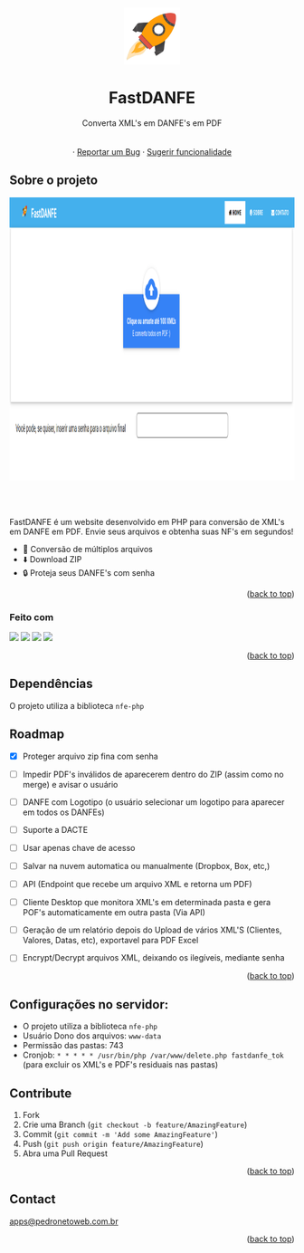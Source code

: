 <!-- Improved compatibility of back to top link: See: https://github.com/othneildrew/Best-README-Template/pull/73 -->
<a name="readme-top"></a>
<!--
*** Thanks for checking out the Best-README-Template. If you have a suggestion
*** that would make this better, please fork the repo and create a pull request
*** or simply open an issue with the tag "enhancement".
*** Don't forget to give the project a star!
*** Thanks again! Now go create something AMAZING! :D
-->



<!-- PROJECT SHIELDS -->
<!--
*** I'm using markdown "reference style" links for readability.
*** Reference links are enclosed in brackets [ ] instead of parentheses ( ).
*** See the bottom of this document for the declaration of the reference variables
*** for contributors-url, forks-url, etc. This is an optional, concise syntax you may use.
*** https://www.markdownguide.org/basic-syntax/#reference-style-links
-->



<!-- PROJECT LOGO -->
<br />
<div align="center">
    <img src="https://github.com/pedropamn/fastdanfe/blob/main/img/rocket.png?raw=true" alt="Logo" width="100" height="100">


  <h1 align="center">FastDANFE</h1>

  <p align="center">
    Converta XML's em DANFE's em PDF
    <br />    
    <br />
    <br />
    ·
    <a href="https://github.com/pedropamn/fastdanfe/issues">Reportar um  Bug</a>
    ·
    <a href="https://github.com/pedropamn/fastdanfe/issues">Sugerir funcionalidade</a>
  </p>
</div>




<!-- ABOUT THE PROJECT -->
## Sobre o projeto

<div align="center">
  <img src="https://raw.githubusercontent.com/pedropamn/fastdanfe/main/screenshot.png" width="1200" height="500" />
</div>

<br><br>

FastDANFE é um website desenvolvido em PHP para conversão de XML's em DANFE em PDF. Envie seus arquivos e obtenha suas NF's em segundos!

* 🔁 Conversão de múltiplos arquivos
* ⬇️ Download ZIP
* 🔒 Proteja seus DANFE's com senha



<p align="right">(<a href="#readme-top">back to top</a>)</p>



### Feito com

<img src="https://img.shields.io/badge/-PHP-blue?style=for-the-badge&logo=php&logoColor=white"></img>
<img src="https://img.shields.io/badge/-Javascript-yellow?style=for-the-badge&logo=javascript&logoColor=white"></img>
<img src="https://img.shields.io/badge/-CSS-orange?style=for-the-badge&logo=css3&logoColor=white"></img>
<img src="https://img.shields.io/badge/-HTML-blue?style=for-the-badge&logo=html5&logoColor=white"></img>

<p align="right">(<a href="#readme-top">back to top</a>)</p>


## Dependências

O projeto utiliza a biblioteca `nfe-php`


<!-- ROADMAP -->
## Roadmap

- [x] Proteger arquivo zip fina com senha
- [ ] Impedir PDF's inválidos de aparecerem dentro do ZIP (assim como no merge) e avisar o usuário
- [ ] DANFE com Logotipo (o usuário selecionar um logotipo para aparecer em todos os DANFEs)
- [ ] Suporte a DACTE
- [ ] Usar apenas chave de acesso
- [ ] Salvar na nuvem automatica ou manualmente (Dropbox, Box, etc,)
- [ ] API (Endpoint que recebe um arquivo XML e retorna um PDF)
- [ ] Cliente Desktop que monitora XML's em determinada pasta e gera POF's automaticamente em outra pasta (Via API)
- [ ] Geração de um relatório depois do Upload de vários XML'S (Clientes, Valores, Datas, etc), exportavel para PDF Excel
- [ ] Encrypt/Decrypt arquivos XML, deixando os ilegíveis, mediante senha


<p align="right">(<a href="#readme-top">back to top</a>)</p>



## Configurações no servidor:

* O projeto utiliza a biblioteca `nfe-php`
* Usuário Dono dos arquivos: `www-data`
* Permissão das pastas: 743
* Cronjob: `* * * * * /usr/bin/php /var/www/delete.php fastdanfe_tok` (para excluir os XML's e PDF's residuais nas pastas)






<!-- CONTRIBUTING -->
## Contribute

1. Fork
2. Crie uma Branch (`git checkout -b feature/AmazingFeature`)
3. Commit (`git commit -m 'Add some AmazingFeature'`)
4. Push (`git push origin feature/AmazingFeature`)
5. Abra uma Pull Request




<p align="right">(<a href="#readme-top">back to top</a>)</p>

<!-- CONTACT -->
## Contact

apps@pedronetoweb.com.br


<p align="right">(<a href="#readme-top">back to top</a>)</p>



<!-- MARKDOWN LINKS & IMAGES -->
<!-- https://www.markdownguide.org/basic-syntax/#reference-style-links -->
[contributors-shield]: https://img.shields.io/github/contributors/othneildrew/Best-README-Template.svg?style=for-the-badge
[contributors-url]: https://github.com/othneildrew/Best-README-Template/graphs/contributors
[forks-shield]: https://img.shields.io/github/forks/othneildrew/Best-README-Template.svg?style=for-the-badge
[forks-url]: https://github.com/othneildrew/Best-README-Template/network/members
[stars-shield]: https://img.shields.io/github/stars/othneildrew/Best-README-Template.svg?style=for-the-badge
[stars-url]: https://github.com/othneildrew/Best-README-Template/stargazers
[issues-shield]: https://img.shields.io/github/issues/othneildrew/Best-README-Template.svg?style=for-the-badge
[issues-url]: https://github.com/othneildrew/Best-README-Template/issues
[license-shield]: https://img.shields.io/github/license/othneildrew/Best-README-Template.svg?style=for-the-badge
[license-url]: https://github.com/othneildrew/Best-README-Template/blob/master/LICENSE.txt
[linkedin-shield]: https://img.shields.io/badge/-LinkedIn-black.svg?style=for-the-badge&logo=linkedin&colorB=555
[linkedin-url]: https://linkedin.com/in/othneildrew
[product-screenshot]: images/screenshot.png
[Next.js]: https://img.shields.io/badge/next.js-000000?style=for-the-badge&logo=nextdotjs&logoColor=white
[Next-url]: https://nextjs.org/
[React.js]: https://img.shields.io/badge/React-20232A?style=for-the-badge&logo=react&logoColor=61DAFB
[React-url]: https://reactjs.org/
[Vue.js]: https://img.shields.io/badge/Vue.js-35495E?style=for-the-badge&logo=vuedotjs&logoColor=4FC08D
[Vue-url]: https://vuejs.org/
[Angular.io]: https://img.shields.io/badge/Angular-DD0031?style=for-the-badge&logo=angular&logoColor=white
[Angular-url]: https://angular.io/
[Svelte.dev]: https://img.shields.io/badge/Svelte-4A4A55?style=for-the-badge&logo=svelte&logoColor=FF3E00
[Svelte-url]: https://svelte.dev/
[Laravel.com]: https://img.shields.io/badge/Laravel-FF2D20?style=for-the-badge&logo=laravel&logoColor=white
[Laravel-url]: https://laravel.com
[Bootstrap.com]: https://img.shields.io/badge/Bootstrap-563D7C?style=for-the-badge&logo=bootstrap&logoColor=white
[Bootstrap-url]: https://getbootstrap.com
[JQuery.com]: https://img.shields.io/badge/jQuery-0769AD?style=for-the-badge&logo=jquery&logoColor=white
[JQuery-url]: https://jquery.com 
